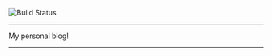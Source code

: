 ![Build Status](https://gitlab.com/pages/hugo/badges/master/build.svg)

---

My personal blog!

---
